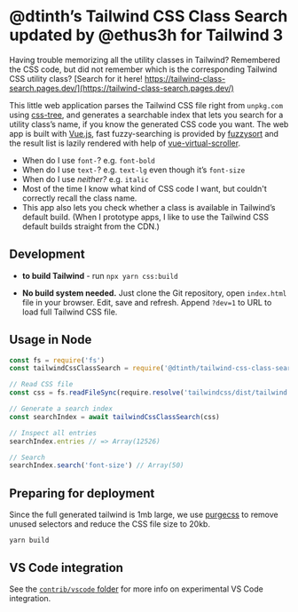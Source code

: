 # @dtinth’s Tailwind CSS Class Search updated by @ethus3h for Tailwind 3

Having trouble memorizing all the utility classes in Tailwind? Remembered the CSS code, but did not remember which is the corresponding Tailwind CSS utility class? [Search for it here! https://tailwind-class-search.pages.dev/](https://tailwind-class-search.pages.dev/)

This little web application parses the Tailwind CSS file right from `unpkg.com` using [css-tree](https://www.npmjs.com/package/css-tree), and generates a searchable index that lets you search for a utility class’s name, if you know the generated CSS code you want. The web app is built with [Vue.js](https://vuejs.org/), fast fuzzy-searching is provided by [fuzzysort](https://www.npmjs.com/package/fuzzysort) and the result list is lazily rendered with help of [vue-virtual-scroller](https://www.npmjs.com/package/vue-virtual-scroller).

- When do I use `font-`? e.g. `font-bold`
- When do I use `text-`? e.g. `text-lg` even though it’s `font-size`
- When do I use _neither?_ e.g. `italic`
- Most of the time I know what kind of CSS code I want, but couldn't correctly recall the class name.
- This app also lets you check whether a class is available in Tailwind’s default build. (When I prototype apps, I like to use the Tailwind CSS default builds straight from the CDN.)

## Development

- **to build Tailwind** - run `npx yarn css:build`

- **No build system needed.** Just clone the Git repository, open `index.html` file in your browser. Edit, save and refresh. Append `?dev=1` to URL to load full Tailwind CSS file.

## Usage in Node

```js
const fs = require('fs')
const tailwindCssClassSearch = require('@dtinth/tailwind-css-class-search')

// Read CSS file
const css = fs.readFileSync(require.resolve('tailwindcss/dist/tailwind.css'))

// Generate a search index
const searchIndex = await tailwindCssClassSearch(css)

// Inspect all entries
searchIndex.entries // => Array(12526)

// Search
searchIndex.search('font-size') // Array(50)
```

## Preparing for deployment

Since the full generated tailwind is 1mb large, we use [purgecss](https://purgecss.com/CLI) to remove unused selectors and reduce the CSS file size to 20kb.

```
yarn build
```

## VS Code integration

See the [`contrib/vscode` folder](./contrib/vscode) for more info on experimental VS Code integration.
